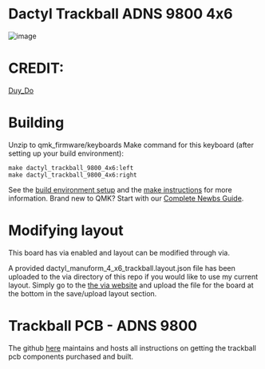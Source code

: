 # Dactyl Trackball ADNS 9800 4x6

![image](https://imgur.com/FEhG0A7.png)


# CREDIT:
[Duy_Do](https://www.reddit.com/r/ErgoMechKeyboards/comments/1c0zsxh/full_build_dactyl_4x6_trackball)


# Building
Unzip to qmk_firmware/keyboards
Make command for this keyboard (after setting up your build environment):

    make dactyl_trackball_9800_4x6:left
    make dactyl_trackball_9800_4x6:right

See the [build environment setup](https://docs.qmk.fm/#/getting_started_build_tools) and the [make instructions](https://docs.qmk.fm/#/getting_started_make_guide) for more information. Brand new to QMK? Start with our [Complete Newbs Guide](https://docs.qmk.fm/#/newbs).


# Modifying layout
This board has via enabled and layout can be modified through via.

A provided dactyl_manuform_4_x6_trackball.layout.json file has been uploaded to the via directory of this repo if you would like to use my current layout. Simply go to the [the via website](https://usevia.app/#/) and upload the file for the board at the bottom in the save/upload layout section.


# Trackball PCB - ADNS 9800
The github [here](https://github.com/kbjunky/ADNS9800) maintains and hosts all instructions on getting the trackball pcb components purchased and built.
